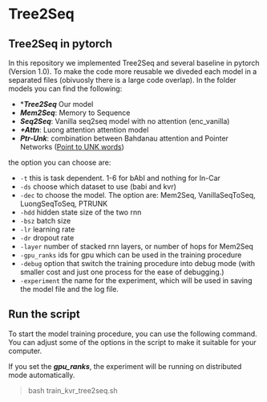 # Tree2Seq

## Tree2Seq in pytorch 
In this repository we implemented Tree2Seq and several baseline in pytorch (Version 1.0). To make the code more reusable we diveded each model in a separated files (obivuosly there is a large code overlap). In the folder models you can find the following:
- ****Tree2Seq*** Our model
- ***Mem2Seq***: Memory to Sequence 
- ***Seq2Seq***: Vanilla seq2seq model with no attention (enc_vanilla)
- ***+Attn***: Luong attention attention model
- ***Ptr-Unk***: combination between Bahdanau attention and Pointer Networks ([Point to UNK words](http://www.aclweb.org/anthology/P16-1014)) 

the option you can choose are:
- `-t` this is task dependent. 1-6 for bAbI and nothing for In-Car
- `-ds` choose which dataset to use (babi and kvr)
- `-dec` to choose the model. The option are: Mem2Seq, VanillaSeqToSeq, LuongSeqToSeq, PTRUNK
- `-hdd` hidden state size of the two rnn
- `-bsz` batch size
- `-lr` learning rate
- `-dr` dropout rate
- `-layer` number of stacked rnn layers, or number of hops for Mem2Seq
- `-gpu_ranks` ids for gpu which can be used in the training procedure
- `-debug` option that switch the training procedure into debug mode (with smaller cost and just one process for the ease of debugging.)
- `-experiment` the name for the experiment, which will be used in saving the model file and the log file.

## Run the script
To start the model training procedure, you can use the following command. 
You can adjust some of the options in the script to make it suitable for your computer.

If you set the ***gpu_ranks***, the experiment will be running on distributed mode automatically.

> bash train_kvr_tree2seq.sh 



